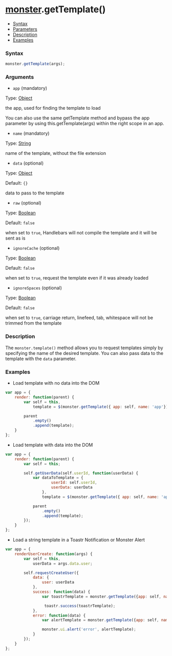 # [monster][monster].getTemplate()

* [Syntax](#syntax)
* [Parameters](#parameters)
* [Description](#description)
* [Examples](#examples)

### Syntax
```javascript
monster.getTemplate(args);
```

### Arguments
* `app` (mandatory)

 Type: [Object][object_literal]

the app, used for finding the template to load

You can also use the same getTemplate method and bypass the app parameter by using this.getTemplate(args) within the right scope in an app.

* `name` (mandatory)

 Type: [String][string_literal]

 name of the template, without the file extension

* `data` (optional)

 Type: [Object][object_literal]

 Default: `{}`

 data to pass to the template

* `raw` (optional)

 Type: [Boolean][boolean_literal]

 Default: `false`

 when set to `true`, Handlebars will not compile the template and it will be sent as is

* `ignoreCache` (optional)

 Type: [Boolean][boolean_literal]

 Default: `false`

 when set to `true`, request the template even if it was already loaded

* `ignoreSpaces` (optional)

 Type: [Boolean][boolean_literal]

 Default: `false`

 when set to `true`, carriage return, linefeed, tab, whitespace will not be trimmed from the template

### Description
The `monster.template()` method allows you to request templates simply by specifying the name of the desired template. You can also pass data to the template with the `data` parameter.

### Examples
* Load template with no data into the DOM
```javascript
var app = {
    render: function(parent) {
        var self = this,
            template = $(monster.getTemplate({ app: self, name: 'app'}));

        parent
            .empty()
            .append(template);
    }
};
```
* Load template with data into the DOM
```javascript
var app = {
    render: function(parent) {
        var self = this;

        self.getUserData(self.userId, function(userData) {
            var dataToTemplate = {
                    userId: self.userId,
                    userData: userData
                },
                template = $(monster.getTemplate({ app: self, name: 'app', data: dataToTemplate}));

            parent
                .empty()
                .append(template);
        });
    }
};
```
* Load a string template in a Toastr Notification or Monster Alert
```javascript
var app = {
    renderUserCreate: function(args) {
        var self = this,
            userData = args.data.user;

        self.requestCreateUser({
            data: {
                user: userData
            },
            success: function(data) {
                var toastrTemplate = monster.getTemplate({app: self, name: '!' + self.i18n.active().toastr.success.userCreate, data: { name: data.name }});

                 toastr.success(toastrTemplate);
            },
            error: function(data) {
                var alertTemplate = monster.getTemplate({app: self, name: '!' + self.i18n.active().alert.error.createUser, data: { type: data.type }});

                monster.ui.alert('error', alertTemplate);
            }
        });
    }
};
```

[monster]: ../monster.md

[object_literal]: https://developer.mozilla.org/en-US/docs/Web/JavaScript/Guide/Values,_variables,_and_literals#Object_literals
[string_literal]: https://developer.mozilla.org/en-US/docs/Web/JavaScript/Guide/Values,_variables,_and_literals#String_literals
[boolean_literal]: https://developer.mozilla.org/en-US/docs/Web/JavaScript/Guide/Values,_variables,_and_literals#Boolean_literals